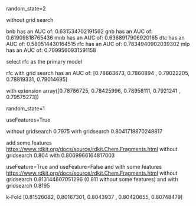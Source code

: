 random_state=2

without grid search

bnb has an AUC of: 0.631534702191562
gnb has an AUC of: 0.61909818765436
mnb has an AUC of: 0.6368917906920165
dtc has an AUC of: 0.580514430164515
rfc has an AUC of: 0.7834940902039302
mlp has an AUC of: 0.7099560931591158

select rfc as the primary model

rfc with grid search has an AUC of: 
[0.78663673, 0.7860894 , 0.79022205, 0.78819331, 0.79014695]


with extension
array([0.78786725, 0.78425996, 0.78958111, 0.7921241 , 0.79575273])


random_state=1

useFeatures=True

without gridsearch
0.7975
wirh gridsearch
0.8041718870248817


add some features https://www.rdkit.org/docs/source/rdkit.Chem.Fragments.html
without gridsearch
0.804
with
0.8069966164817003

useFeature=True and useFeature=False and with some features https://www.rdkit.org/docs/source/rdkit.Chem.Fragments.html
without gridsearch
0.813144607051296 (0.811 without some features)
and with gridsearch
0.8195

k-Fold
[0.81526082, 0.80167301, 0.8043937 , 0.80420655, 0.80748479]
